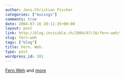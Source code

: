 ```yaml
---
author: Jens-Christian Fischer
categories: ["musings"]
comments: true
date: 2004-07-16 20:11:35+00:00
layout: post
link: http://blog.invisible.ch/2004/07/16/fern-weh/
slug: fern-weh
tags: ["blog"]
title: Fern. Weh.
type: post
wordpress_id: 301
---
```


[Fern.Weh](http://vowe.net/archives/004728.html) and [more](http://photos.vowe.org/scotland2004)
